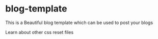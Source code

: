 # blog-template

This is a Beautiful blog template which can be used to post your blogs

Learn about other css reset files
